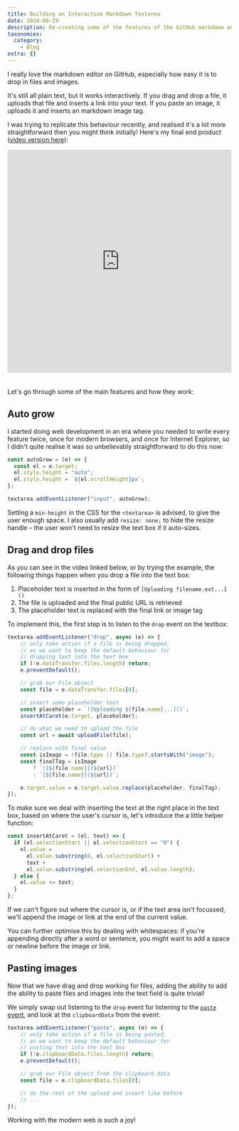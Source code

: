 ```yaml
---
title: Building an Interactive Markdown Textarea
date: 2024-06-29
description: Re-creating some of the features of the GitHub markdown editor, especially image pasting and file dropping.
taxonomies:
  category:
    - Blog
extra: {}
---
```



I really love the markdown editor on GitHub, especially how easy it is to drop in files and images.

It's still all plain text, but it works interactively. If you drag and drop a file, it uploads that file and inserts a link into your text. If you paste an image, it uploads it and inserts an markdown image tag.

I was trying to replicate this behaviour recently, and realised it's a lot more straightforward then you might think initially! Here's my final end product ([video version here](https://mirri.link/5Mc5WTg)):

<iframe src="https://codesandbox.io/embed/rxlc7l?view=preview&module=%2Fsrc%2FMarkdownTextArea.js&hidenavigation=1" style="width:100%; height: 500px; border:0; border-radius: 4px; overflow:hidden; margin-bottom: 20px;" title="markdown-upload-editor" allow="accelerometer; ambient-light-sensor; camera; encrypted-media; geolocation; gyroscope; hid; microphone; midi; payment; usb; vr; xr-spatial-tracking" sandbox="allow-forms allow-modals allow-popups allow-presentation allow-same-origin allow-scripts"></iframe>

Let's go through some of the main features and how they work:

## Auto grow
I started doing web development in an era where you needed to write every feature twice, once for modern browsers, and once for Internet Explorer, so I didn't quite realise it was so unbelievably straightforward to do this now:

```js
const autoGrow = (e) => {
  const el = e.target;
  el.style.height = "auto";
  el.style.height = `${el.scrollHeight}px`;
};

textarea.addEventListener("input", autoGrow);
```

Setting a `min-height` in the CSS for the `<textarea>` is advised, to give the user enough space. I also usually add `resize: none;` to hide the resize handle – the user won't need to resize the text box if it auto-sizes.

## Drag and drop files
As you can see in the video linked below, or by trying the example, the following things happen when you drop a file into the text box:

1. Placeholder text is inserted in the form of `[Uploading filename.ext...]()`
2. The file is uploaded and the final public URL is retrieved
3. The placeholder text is replaced with the final link or image tag

To implement this, the first step is to listen to the `drop` event on the textbox:

```js
textarea.addEventListener("drop", async (e) => {
	// only take action if a file is being dropped,
	// as we want to keep the default behaviour for
	// dropping text into the text box
	if (!e.dataTransfer.files.length) return;
    e.preventDefault();

	// grab our File object
    const file = e.dataTransfer.files[0];

	// insert some placeholder text
	const placeholder = `![Uploading ${file.name}...]()`;
	insertAtCaret(e.target, placeholder);

	// do what we need to upload the file
	const url = await uploadFile(file);

	// replace with final value
	const isImage = !file.type || file.type?.startsWith("image");
	const finalTag = isImage
		? `![${file.name}](${url})`
		: `[${file.name}](${url})`;

	e.target.value = e.target.value.replace(placeholder, finalTag);
});
```

To make sure we deal with inserting the text at the right place in the text box, based on where the user's cursor is, let's introduce the a little helper function:

```js
const insertAtCaret = (el, text) => {
  if (el.selectionStart || el.selectionStart == "0") {
    el.value =
      el.value.substring(0, el.selectionStart) +
      text +
      el.value.substring(el.selectionEnd, el.value.length);
  } else {
    el.value += text;
  }
};
```

If we can't figure out where the cursor is, or if the text area isn't focussed, we'll append the image or link at the end of the current value.

You can further optimise this by dealing with whitespaces: if you're appending directly after a word or sentence, you might want to add a space or newline before the image or link.

## Pasting images
Now that we have drag and drop working for files, adding the ability to add the ability to paste files and images into the text field is quite trivial!

We simply swap out listening to the `drop` event for listening to the [`paste` event](https://developer.mozilla.org/en-US/docs/Web/API/Element/paste_event), and look at the `clipboardData` from the event:

```js
textarea.addEventListener("paste", async (e) => {
	// only take action if a file is being pasted,
	// as we want to keep the default behaviour for
	// pasting text into the text box
	if (!e.clipboardData.files.length) return;
    e.preventDefault();

	// grab our File object from the clipboard data
    const file = e.clipboardData.files[0];

	// do the rest of the upload and insert like before
	// ...
});
```

Working with the modern web is such a joy!

<style>a[href="#internal-link"] { color: #9b9b9b; text-decoration: none !important; }</style>
